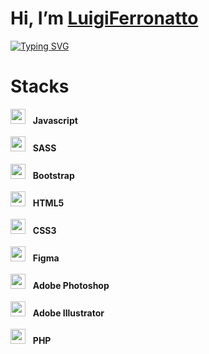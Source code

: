 # Hi, I’m [LuigiFerronatto](https://www.instagram.com/)

[![Typing SVG](https://readme-typing-svg.demolab.com?font=Montserrat&weight=500&size=35&duration=3000&pause=500&color=8D66F7&background=141A2400&center=true&vCenter=true&multiline=true&random=false&width=1000&height=100&lines=I+just+know+how+to+do+some+stuff;I'm+a+FullStack+Developer;HTML5+%2F+CSS3+%2F+JavaScript+%2F+C%23+%2F+PHP;SQL+%2F+NoSql;Node.js+%2F+React.js+%2F+Vue.js+%2F+Next.js)](https://git.io/typing-svg)

# Stacks
<div>
    <img style="width: 24px" src="images/js.svg" /> &nbsp; <strong>Javascript</strong><br><br>
</div>
<div>
    <img style="width: 24px" src="images/sass.svg" /> &nbsp; <strong>SASS</strong><br><br>
</div>
<div>
    <img style="width: 24px" src="images/bootstrap4.svg" /> &nbsp; <strong>Bootstrap</strong><br><br>
</div>
<div>
    <img style="width: 24px" src="images/html5.svg" /> &nbsp; <strong>HTML5</strong><br><br>
</div>
<div>
    <img style="width: 24px" src="images/css3.svg" /> &nbsp; <strong>CSS3</strong><br><br>
</div>
<div>
    <img style="width: 24px" src="images/figma.svg" /> &nbsp; <strong>Figma</strong><br><br>
</div>
<div>
    <img style="width: 24px" src="images/ps.svg" /> &nbsp; <strong>Adobe Photoshop</strong><br><br>
</div>
<div>
    <img style="width: 24px" src="images/ai.svg" /> &nbsp; <strong>Adobe Illustrator</strong><br><br>
</div>
<div>
    <img style="width: 24px" src="images/php.svg" /> &nbsp; <strong>PHP</strong><br><br>
</div>
